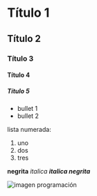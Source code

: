 # Título 1

## Título 2

### Título 3

#### Título 4

##### Título 5

* bullet 1
* bullet 2

lista numerada:
1. uno
2. dos
3. tres

**negrita** 
_italica_ 
***italica negrita***

![imagen programación](https://d2a5isokysfowx.cloudfront.net/wp-content/uploads/2022/03/ramas-de-la-programacion-scaled.jpg)
